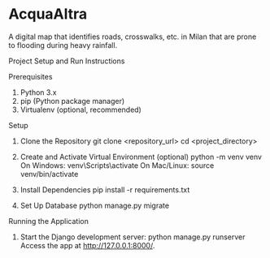 # AcquaAltra
A digital map that identifies roads, crosswalks, etc. in Milan that are prone to flooding during heavy rainfall. 

Project Setup and Run Instructions

Prerequisites
1. Python 3.x
2. pip (Python package manager)
3. Virtualenv (optional, recommended)

Setup
1. Clone the Repository
    git clone <repository_url>
    cd <project_directory>

2. Create and Activate Virtual Environment (optional)
    python -m venv venv
        On Windows: venv\Scripts\activate
        On Mac/Linux: source venv/bin/activate

3. Install Dependencies
    pip install -r requirements.txt

4. Set Up Database
    python manage.py migrate


Running the Application
1. Start the Django development server:
    python manage.py runserver
    Access the app at http://127.0.0.1:8000/.
